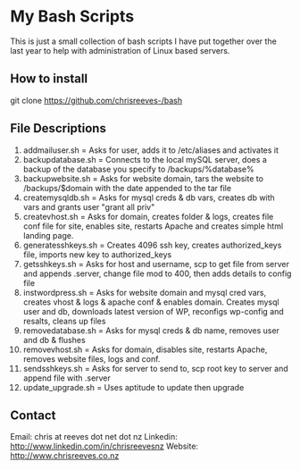 # My Bash Scripts
This is just a small collection of bash scripts I have put together over the last year to help with administration
of Linux based servers.

## How to install
git clone https://github.com/chrisreeves-/bash

## File Descriptions

1. addmailuser.sh = Asks for user, adds it to /etc/aliases and activates it
2. backupdatabase.sh = Connects to the local mySQL server, does a backup of the database you specify to /backups/%database%
3. backupwebsite.sh = Asks for website domain, tars the website to /backups/$domain with the date appended to the tar file
4. createmysqldb.sh = Asks for mysql creds & db vars, creates db with vars and grants user "grant all priv"
5. createvhost.sh = Asks for domain, creates folder & logs, creates file conf file for site, enables site, restarts Apache
and creates simple html landing page.
6. generatesshkeys.sh = Creates 4096 ssh key, creates authorized_keys file, imports new key to authorized_keys
7. getsshkeys.sh = Asks for host and username, scp to get file from server and appends .server, change file mod to 400, then
adds details to config file
8. instwordpress.sh = Asks for website domain and mysql cred vars, creates vhost & logs & apache conf & enables domain.
Creates mysql user and db, downloads latest version of WP, reconfigs wp-config and resalts, cleans up files
9. removedatabase.sh = Asks for mysql creds & db name, removes user and db & flushes
10. removevhost.sh = Asks for domain, disables site, restarts Apache, removes website files, logs and conf.
11. sendsshkeys.sh = Asks for server to send to, scp root key to server and append file with .server
12. update_upgrade.sh = Uses aptitude to update then upgrade

## Contact

Email: chris at reeves dot net dot nz
Linkedin: http://www.linkedin.com/in/chrisreevesnz
Website: http://www.chrisreeves.co.nz


